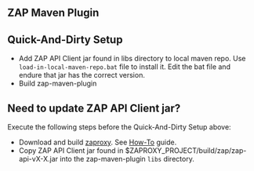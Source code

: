 ZAP Maven Plugin
----------------

Quick-And-Dirty Setup
---------------------

* Add ZAP API Client jar found in libs directory to local maven repo. Use ```load-in-local-maven-repo.bat``` file to install it. Edit the bat file and endure that jar has the correct version.
* Build zap-maven-plugin


Need to update ZAP API Client jar?
----------------------------------

Execute the following steps before the Quick-And-Dirty Setup above:

* Download and build [zaproxy](https://code.google.com/p/zaproxy/source/checkout). See [How-To](http://www.dinosec.com/docs/Building_ZAP_with_Eclipse_v3.0.pdf) guide.
* Copy ZAP API Client jar found in $ZAPROXY_PROJECT/build/zap/zap-api-vX-X.jar into the zap-maven-plugin ```libs``` directory.
